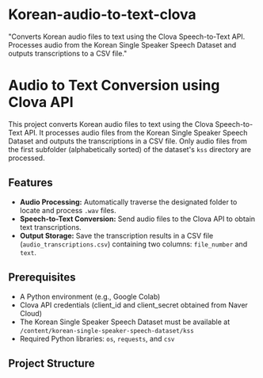 # Korean-audio-to-text-clova
"Converts Korean audio files to text using the Clova Speech-to-Text API. Processes audio from the Korean Single Speaker Speech Dataset and outputs transcriptions to a CSV file."

# Audio to Text Conversion using Clova API

This project converts Korean audio files to text using the Clova Speech-to-Text API. It processes audio files from the Korean Single Speaker Speech Dataset and outputs the transcriptions in a CSV file. Only audio files from the first subfolder (alphabetically sorted) of the dataset's `kss` directory are processed.

## Features

- **Audio Processing:** Automatically traverse the designated folder to locate and process `.wav` files.
- **Speech-to-Text Conversion:** Send audio files to the Clova API to obtain text transcriptions.
- **Output Storage:** Save the transcription results in a CSV file (`audio_transcriptions.csv`) containing two columns: `file_number` and `text`.

## Prerequisites

- A Python environment (e.g., Google Colab)
- Clova API credentials (client_id and client_secret obtained from Naver Cloud)
- The Korean Single Speaker Speech Dataset must be available at `/content/korean-single-speaker-speech-dataset/kss`
- Required Python libraries: `os`, `requests`, and `csv`

## Project Structure


